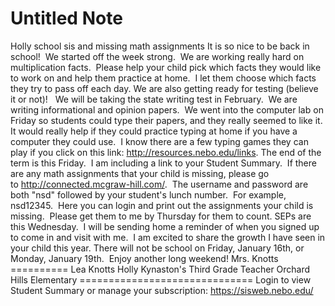 # Untitled Note

Holly school sis and missing math assignments
It is so nice to be back in school!  We started off the week strong.  We are working really hard on multiplication facts.  Please help your child pick which facts they would like to work on and help them practice at home.  I let them choose which facts they try to pass off each day.
We are also getting ready for testing (believe it or not)!   We will be taking the state writing test in February.  We are writing informational and opinion papers.  We went into the computer lab on Friday so students could type their papers, and they really seemed to like it.  It would really help if they could practice typing at home if you have a computer they could use.  I know there are a few typing games they can play if you click on this link: <http://resources.nebo.edu/links>.
The end of the term is this Friday.  I am including a link to your Student Summary.  If there are any math assignments that your child is missing, please go to <http://connected.mcgraw-hill.com/>.  The username and password are both "nsd" followed by your student's lunch number.  For example, nsd12345.  Here you can login and print out the assignments your child is missing.  Please get them to me by Thursday for them to count.
SEPs are this Wednesday.  I will be sending home a reminder of when you signed up to come in and visit with me.  I am excited to share the growth I have seen in your child this year.
There will not be school on Friday, January 16th, or Monday, January 19th.  Enjoy another long weekend!
Mrs. Knotts
\==========
Lea Knotts
Holly Kynaston's Third Grade Teacher
Orchard Hills Elementary
\==============================
Login to view Student Summary or manage your subscription:
<https://sisweb.nebo.edu/>
